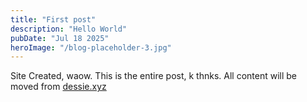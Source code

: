 ```yaml
---
title: "First post"
description: "Hello World"
pubDate: "Jul 18 2025"
heroImage: "/blog-placeholder-3.jpg"
---
```


Site Created, waow.
This is the entire post, k thnks.
All content will be moved from [dessie.xyz](https://dessie.xyz)
